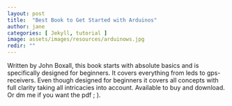 ```yaml
---
layout: post
title:  "Best Book to Get Started with Arduinos"
author: jane
categories: [ Jekyll, tutorial ]
image: assets/images/resources/arduinows.jpg
redir: ""
---
```


Written by John Boxall, this book starts with absolute basics and is specifically designed for beginners. It covers everything from leds to gps-receivers.
Even though designed for beginners it covers all concepts with full clarity taking all intricacies into account.
Available to buy and  download. Or dm me if you want the pdf ; ).
